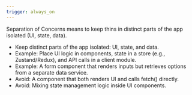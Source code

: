 ```yaml
---
trigger: always_on
---
```


Separation of Concerns means to keep thins in distinct parts of the app isolated (UI, state, data).

- Keep distinct parts of the app isolated: UI, state, and data.
- Example: Place UI logic in components, state in a store (e.g., Zustand/Redux), and API calls in a client module.
- Example: A form component that renders inputs but retrieves options from a separate data service.
- Avoid: A component that both renders UI and calls fetch() directly.
- Avoid: Mixing state management logic inside UI components.
